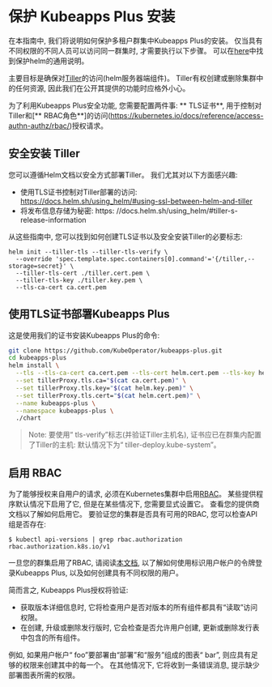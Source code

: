 # 保护 Kubeapps Plus 安装

在本指南中, 我们将说明如何保护多租户群集中Kubeapps Plus的安装。 仅当具有不同权限的不同人员可以访问同一群集时, 才需要执行以下步骤。 可以在[here](https://github.com/kubernetes/helm/blob/master/docs/securing_installation.md)中找到保护helm的通用说明。

主要目标是确保对[Tiller](https://github.com/kubernetes/helm/blob/master/docs/securing_installation.md)的访问(helm服务器端组件)。 Tiller有权创建或删除集群中的任何资源, 因此我们在公开其提供的功能时应格外小心。

为了利用Kubeapps Plus安全功能, 您需要配置两件事: ** TLS证书**, 用于控制对Tiller和[** RBAC角色**]的访问(https://kubernetes.io/docs/reference/access-authn-authz/rbac/)授权请求。

## 安全安装 Tiller

您可以遵循Helm文档以安全方式部署Tiller。 我们尤其对以下方面感兴趣: 

- 使用TLS证书控制对Tiller部署的访问: https://docs.helm.sh/using_helm/#using-ssl-between-helm-and-tiller
- 将发布信息存储为秘密: https: //docs.helm.sh/using_helm/#tiller-s-release-information

从这些指南中, 您可以找到如何创建TLS证书以及安全安装Tiller的必要标志: 

```
helm init --tiller-tls --tiller-tls-verify \
  --override 'spec.template.spec.containers[0].command'='{/tiller,--storage=secret}' \
  --tiller-tls-cert ./tiller.cert.pem \
  --tiller-tls-key ./tiller.key.pem \
  --tls-ca-cert ca.cert.pem
```

## 使用TLS证书部署Kubeapps Plus

这是使用我们的证书安装Kubeapps Plus的命令: 

```bash
git clone https://github.com/KubeOperator/kubeapps-plus.git
cd kubeapps-plus
helm install \
  --tls --tls-ca-cert ca.cert.pem --tls-cert helm.cert.pem --tls-key helm.key.pem \
  --set tillerProxy.tls.ca="$(cat ca.cert.pem)" \
  --set tillerProxy.tls.key="$(cat helm.key.pem)" \
  --set tillerProxy.tls.cert="$(cat helm.cert.pem)" \
  --name kubeapps-plus \
  --namespace kubeapps-plus \
  ./chart
```

> Note: 要使用“ tls-verify”标志(并验证Tiller主机名), 证书应已在群集内配置了Tiller的主机: 默认情况下为“ tiller-deploy.kube-system”。

## 启用 RBAC

为了能够授权来自用户的请求, 必须在Kubernetes集群中启用[RBAC](https://kubernetes.io/docs/reference/access-authn-authz/rbac/)。 某些提供程序默认情况下启用了它, 但是在某些情况下, 您需要显式设置它。 查看您的提供商文档以了解如何启用它。 要验证您的集群是否具有可用的RBAC, 您可以检查API组是否存在: 

```
$ kubectl api-versions | grep rbac.authorization
rbac.authorization.k8s.io/v1
```

一旦您的群集启用了RBAC, 请阅读[本文档](/docs/user/access-control.md), 以了解如何使用标识用户帐户的令牌登录Kubeapps Plus, 以及如何创建具有不同权限的用户。

简而言之, Kubeapps Plus授权将验证: 

- 获取版本详细信息时, 它将检查用户是否对版本的所有组件都具有“读取”访问权限。
- 在创建, 升级或删除发行版时, 它会检查是否允许用户创建, 更新或删除发行表中包含的所有组件。

例如, 如果用户帐户“ foo”要部署由“部署”和“服务”组成的图表“ bar”, 则应具有足够的权限来创建其中的每一个。 在其他情况下, 它将收到一条错误消息, 提示缺少部署图表所需的权限。
